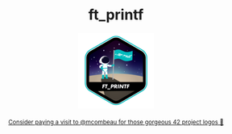 <h1 align="center">ft_printf</h1>

<p align="center">
  <img src="https://github.com/mcombeau/mcombeau/blob/main/42_badges/ft_printfe.png" />
</p>

<div style="text-align: center;">
  <small>
    <a href="https://github.com/mcombeau">Consider paying a visit to @mcombeau for those gorgeous 42 project logos 🤌</a>
  </small>
</div>